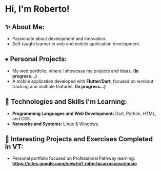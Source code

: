 # Hi, I'm Roberto!  

## ✨ About Me:  
* Passionate about development and innovation.  
* Self-taught learner in web and mobile application development.  

## ♠︎ Personal Projects:  
* My web portfolio, where I showcase my projects and ideas. **(In progress...)**  
* A mobile application developed with **Flutter/Dart**, focused on workout tracking and multiple features. **(In progress...)**  

## 🌟 Technologies and Skills I'm Learning:  
* **Programming Languages and Web Development:** Dart, Python, HTML, and CSS.  
* **Networks and Systems:** Linux & Windows.  

## 🦈 Interesting Projects and Exercises Completed in VT:  
* Personal portfolio focused on Professional Pathway learning: **https://sites.google.com/view/ip1-robertocarrascoso/inicio**  
